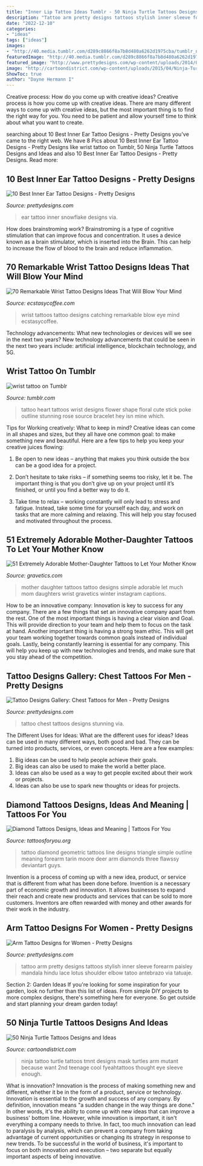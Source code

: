 ```yaml
---
title: "Inner Lip Tattoo Ideas Tumblr - 50 Ninja Turtle Tattoos Designs And Ideas"
description: "Tattoo arm pretty designs tattoos stylish inner sleeve forearm paisley mandala hindu lace lotus shoulder elbow tatoo antebrazo via tatuaje"
date: "2022-12-10"
categories:
- "ideas"
tags: ["ideas"]
images:
- "http://40.media.tumblr.com/d289c8866f8a7b8d480a6262d1975cba/tumblr_njh7xyWfoK1qlkr58o1_500.jpg"
featuredImage: "http://40.media.tumblr.com/d289c8866f8a7b8d480a6262d1975cba/tumblr_njh7xyWfoK1qlkr58o1_500.jpg"
featured_image: "http://www.prettydesigns.com/wp-content/uploads/2014/09/Stylish-Tattoo1.jpg"
image: "http://cartoondistrict.com/wp-content/uploads/2015/04/Ninja-Turtle-Tattoos-Designs-and-Ideas8-008.jpg"
ShowToc: true
author: "Dayne Hermann I"
---
```



Creative process: How do you come up with creative ideas?
Creative process is how you come up with creative ideas. There are many different ways to come up with creative ideas, but the most important thing is to find the right way for you. You need to be patient and allow yourself time to think about what you want to create.

	

		
searching about 10 Best Inner Ear Tattoo Designs - Pretty Designs you've came to the right web. We have 8 Pics about 10 Best Inner Ear Tattoo Designs - Pretty Designs like wrist tattoo on Tumblr, 50 Ninja Turtle Tattoos Designs and Ideas and also 10 Best Inner Ear Tattoo Designs - Pretty Designs. Read more:
		
    
## 10 Best Inner Ear Tattoo Designs - Pretty Designs

<img loading=lazy src="https://www.prettydesigns.com/wp-content/uploads/2015/01/Snowflake-Inner-Ear-Tattoo.jpg" onerror="this.onerror=null;this.src='https://tse1.mm.bing.net/th?id=OIP.Mk2-iAy0fG46CrDCgwgoSwHaHa&amp;pid=15.1';" alt="10 Best Inner Ear Tattoo Designs - Pretty Designs">

_Source: prettydesigns.com_

>ear tattoo inner snowflake designs via. 

	

How does brainstroming work?
Brainstroming is a type of cognitive stimulation that can improve focus and concentration. It uses a device known as a brain stimulator, which is inserted into the Brain. This can help to increase the flow of blood to the brain and reduce inflammation.

    
## 70 Remarkable Wrist Tattoo Designs Ideas That Will Blow Your Mind

<img loading=lazy src="https://i1.wp.com/www.ecstasycoffee.com/wp-content/uploads/2016/12/Cute-Wrist-Tattoos.jpg?resize=600%2C902" onerror="this.onerror=null;this.src='https://tse4.mm.bing.net/th?id=OIP.6LeY1ym5JPuSdHu0o6nC_gHaLI&amp;pid=15.1';" alt="70 Remarkable Wrist Tattoo Designs Ideas That Will Blow Your Mind">

_Source: ecstasycoffee.com_

>wrist tattoos tattoo designs catching remarkable blow eye mind ecstasycoffee. 

	

Technology advancements: What new technologies or devices will we see in the next two years?
New technology advancements that could be seen in the next two years include: artificial intelligence, blockchain technology, and 5G.

    
## Wrist Tattoo On Tumblr

<img loading=lazy src="http://40.media.tumblr.com/d289c8866f8a7b8d480a6262d1975cba/tumblr_njh7xyWfoK1qlkr58o1_500.jpg" onerror="this.onerror=null;this.src='https://tse1.mm.bing.net/th?id=OIP.JGbsok7rj5-kv6sFV8NSvwHaJ4&amp;pid=15.1';" alt="wrist tattoo on Tumblr">

_Source: tumblr.com_

>tattoo heart tattoos wrist designs flower shape floral cute stick poke outline stunning rose source bracelet hey isn mine which. 

	

Tips for Working creatively: What to keep in mind?
Creative ideas can come in all shapes and sizes, but they all have one common goal: to make something new and beautiful. Here are a few tips to help you keep your creative juices flowing:
1. Be open to new ideas – anything that makes you think outside the box can be a good idea for a project.

2. Don’t hesitate to take risks – if something seems too risky, let it be. The important thing is that you don’t give up on your project until it’s finished, or until you find a better way to do it.

3. Take time to relax – working constantly will only lead to stress and fatigue. Instead, take some time for yourself each day, and work on tasks that are more calming and relaxing. This will help you stay focused and motivated throughout the process.

    
## 51 Extremely Adorable Mother-Daughter Tattoos To Let Your Mother Know

<img loading=lazy src="http://www.gravetics.com/wp-content/uploads/2017/07/Simple-Mother-And-Daughter-Black-Tattoo.jpg" onerror="this.onerror=null;this.src='https://tse1.mm.bing.net/th?id=OIP.DC95KnE07jtS1i3ySFDF_wHaNK&amp;pid=15.1';" alt="51 Extremely Adorable Mother-Daughter Tattoos to Let Your Mother Know">

_Source: gravetics.com_

>mother daughter tattoos tattoo designs simple adorable let much mom daughters wrist gravetics winter instagram captions. 

	

How to be an innovative company:
Innovation is key to success for any company. There are a few things that set an innovative company apart from the rest. One of the most important things is having a clear vision and Goal. This will provide direction to your team and help them to focus on the task at hand. Another important thing is having a strong team ethic. This will get your team working together towards common goals instead of individual goals. Lastly, being constantly learning is essential for any company. This will help you keep up with new technologies and trends, and make sure that you stay ahead of the competition.

    
## Tattoo Designs Gallery: Chest Tattoos For Men - Pretty Designs

<img loading=lazy src="https://www.prettydesigns.com/wp-content/uploads/2014/10/Stunning-Chest-Tattoo.jpg" onerror="this.onerror=null;this.src='https://tse2.mm.bing.net/th?id=OIP.xBDuquf_kBUZUG0UWVVm6gHaLH&amp;pid=15.1';" alt="Tattoo Designs Gallery: Chest Tattoos for Men - Pretty Designs">

_Source: prettydesigns.com_

>tattoo chest tattoos designs stunning via. 

	

The Different Uses for Ideas: What are the different uses for ideas?
Ideas can be used in many different ways, both good and bad. They can be turned into products, services, or even concepts. Here are a few examples:
1. Big ideas can be used to help people achieve their goals. 
2. Big ideas can also be used to make the world a better place. 
3. Ideas can also be used as a way to get people excited about their work or projects. 
4. Ideas can also be use to spark new thoughts or ideas for projects.

    
## Diamond Tattoos Designs, Ideas And Meaning | Tattoos For You

<img loading=lazy src="http://www.tattoosforyou.org/wp-content/uploads/2013/10/Diamond-Tattoo-Outline.jpg" onerror="this.onerror=null;this.src='https://tse3.mm.bing.net/th?id=OIP.vVkqAr_uxybTuo_nAz255QHaJ4&amp;pid=15.1';" alt="Diamond Tattoos Designs, Ideas and Meaning | Tattoos For You">

_Source: tattoosforyou.org_

>tattoo diamond geometric tattoos line designs triangle simple outline meaning forearm tarin moore deer arm diamonds three flawssy deviantart guys. 

	

Invention is a process of coming up with a new idea, product, or service that is different from what has been done before. Invention is a necessary part of economic growth and innovation. It allows businesses to expand their reach and create new products and services that can be sold to more customers. Inventors are often rewarded with money and other awards for their work in the industry.

    
## Arm Tattoo Designs For Women - Pretty Designs

<img loading=lazy src="http://www.prettydesigns.com/wp-content/uploads/2014/09/Stylish-Tattoo1.jpg" onerror="this.onerror=null;this.src='https://tse3.mm.bing.net/th?id=OIP.eX6-ds5HgojI_DNuJcShjwHaOh&amp;pid=15.1';" alt="Arm Tattoo Designs for Women - Pretty Designs">

_Source: prettydesigns.com_

>tattoo arm pretty designs tattoos stylish inner sleeve forearm paisley mandala hindu lace lotus shoulder elbow tatoo antebrazo via tatuaje. 

	

Section 2: Garden Ideas
If you're looking for some inspiration for your garden, look no further than this list of ideas. From simple DIY projects to more complex designs, there's something here for everyone. So get outside and start planning your dream garden today!

    
## 50 Ninja Turtle Tattoos Designs And Ideas

<img loading=lazy src="http://cartoondistrict.com/wp-content/uploads/2015/04/Ninja-Turtle-Tattoos-Designs-and-Ideas8-008.jpg" onerror="this.onerror=null;this.src='https://tse4.mm.bing.net/th?id=OIP.bv-4TelLYmYFJZvrZKL1yAHaJ6&amp;pid=15.1';" alt="50 Ninja Turtle Tattoos Designs and Ideas">

_Source: cartoondistrict.com_

>ninja tattoo turtle tattoos tmnt designs mask turtles arm mutant because want 2nd teenage cool fyeahtattoos thought eye sleeve enough. 

	

What is innovation?
Innovation is the process of making something new and different, whether it be in the form of a product, service or technology. Innovation is essential to the growth and success of any company. By definition, innovation means "a sudden change in the way things are done." In other words, it's the ability to come up with new ideas that can improve a business' bottom line.
However, while innovation is important, it isn't everything a company needs to thrive. In fact, too much innovation can lead to paralysis by analysis, which can prevent a company from taking advantage of current opportunities or changing its strategy in response to new trends. To be successful in the world of business, it's important to focus on both innovation and execution – two separate but equally important aspects of being innovative.

